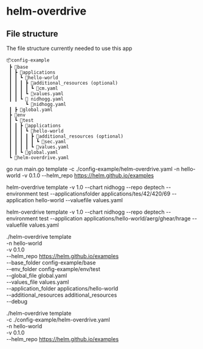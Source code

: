 # helm-overdrive

## File structure
The file structure currently needed to use this app
``` tree
📦config-example
 ┣ 📂base
 ┃ ┣ 📂applications
 ┃ ┃ ┗ 📂hello-world
 ┃ ┃ ┃ ┣ 📂additional_resources (optional)
 ┃ ┃ ┃ ┃ ┗ 📜cm.yaml
 ┃ ┃ ┃ ┗ 📜values.yaml
 ┃ ┃ ┗ 📂 nidhogg.yaml
       ┗ 📜nidhogg.yaml
 ┃ ┣ 📜global.yaml
 ┣ 📂env
 ┃ ┗ 📂test
 ┃ ┃ ┣ 📂applications
 ┃ ┃ ┃ ┗ 📂hello-world
 ┃ ┃ ┃ ┃ ┣ 📂additional_resources (optional)
 ┃ ┃ ┃ ┃ ┃ ┗ 📜sec.yaml
 ┃ ┃ ┃ ┃ ┗ 📜values.yaml
 ┃ ┃ ┗ 📜global.yaml
 ┗ 📜helm-overdrive.yaml
```

go run main.go template -c ./config-example/helm-overdrive.yaml -n hello-world -v 0.1.0 --helm_repo https://helm.github.io/examples

helm-overdrive template -v 1.0 --chart nidhogg --repo deptech --environment test --applicationsfolder applications/tes/42/420/69 --application hello-world --valuefile values.yaml

helm-overdrive template -v 1.0 --chart nidhogg --repo deptech --environment test --application applications/hello-world/aerg/ghear/hrage --valuefile values.yaml


./helm-overdrive template \
-n hello-world \
-v 0.1.0 \
--helm_repo https://helm.github.io/examples \
--base_folder config-example/base \
--env_folder config-example/env/test \
--global_file global.yaml \
--values_file values.yaml \
--application_folder applications/hello-world \
--additional_resources additional_resources \
--debug

./helm-overdrive template \
-c ./config-example/helm-overdrive.yaml \
-n hello-world \
-v 0.1.0 \
--helm_repo https://helm.github.io/examples
